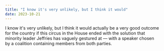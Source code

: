 ```yaml
---
title: "I know it's very unlikely, but I think it would"
date: 2023-10-21
---
```


I know it's very unlikely, but I think it would actually be a very good outcome for the country if this circus in the House ended with the solution that minority leader Jeffries has vaguely gestured at — with a speaker chosen by a coalition containing members from both parties.


